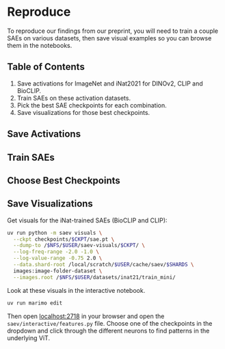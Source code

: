 # Reproduce

To reproduce our findings from our preprint, you will need to train a couple SAEs on various datasets, then save visual examples so you can browse them in the notebooks.

## Table of Contents

1. Save activations for ImageNet and iNat2021 for DINOv2, CLIP and BioCLIP.
2. Train SAEs on these activation datasets.
3. Pick the best SAE checkpoints for each combination.
4. Save visualizations for those best checkpoints.

## Save Activations

## Train SAEs

## Choose Best Checkpoints

## Save Visualizations

Get visuals for the iNat-trained SAEs (BioCLIP and CLIP):

```sh
uv run python -m saev visuals \
  --ckpt checkpoints/$CKPT/sae.pt \
  --dump-to /$NFS/$USER/saev-visuals/$CKPT/ \
  --log-freq-range -2.0 -1.0 \
  --log-value-range -0.75 2.0 \
  --data.shard-root /local/scratch/$USER/cache/saev/$SHARDS \
  images:image-folder-dataset \
  --images.root /$NFS/$USER/datasets/inat21/train_mini/
```

Look at these visuals in the interactive notebook.

```sh
uv run marimo edit
```

Then open [localhost:2718](https://localhost:2718) in your browser and open the `saev/interactive/features.py` file.
Choose one of the checkpoints in the dropdown and click through the different neurons to find patterns in the underlying ViT.
